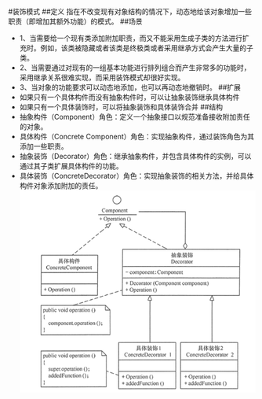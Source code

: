 #装饰模式
##定义
指在不改变现有对象结构的情况下，动态地给该对象增加一些职责（即增加其额外功能）的模式。
##场景
+ 1、当需要给一个现有类添加附加职责，而又不能采用生成子类的方法进行扩充时。例如，该类被隐藏或者该类是终极类或者采用继承方式会产生大量的子类。
+ 2、当需要通过对现有的一组基本功能进行排列组合而产生非常多的功能时，采用继承关系很难实现，而采用装饰模式却很好实现。
+ 3、当对象的功能要求可以动态地添加，也可以再动态地撤销时。
##扩展
+ 如果只有一个具体构件而没有抽象构件时，可以让抽象装饰继承具体构件
+ 如果只有一个具体装饰时，可以将抽象装饰和具体装饰合并
##结构
+ 抽象构件（Component）角色：定义一个抽象接口以规范准备接收附加责任的对象。
+ 具体构件（Concrete    Component）角色：实现抽象构件，通过装饰角色为其添加一些职责。
+ 抽象装饰（Decorator）角色：继承抽象构件，并包含具体构件的实例，可以通过其子类扩展具体构件的功能。
+ 具体装饰（ConcreteDecorator）角色：实现抽象装饰的相关方法，并给具体构件对象添加附加的责任。
![装饰模式](./装饰模式.png)